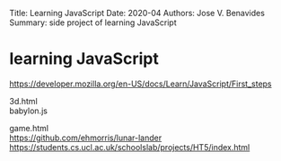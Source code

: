 Title: Learning JavaScript
Date: 2020-04
Authors: Jose V. Benavides
Summary: side project of learning JavaScript

# learning JavaScript  

https://developer.mozilla.org/en-US/docs/Learn/JavaScript/First_steps

3d.html  
babylon.js

game.html  
https://github.com/ehmorris/lunar-lander https://students.cs.ucl.ac.uk/schoolslab/projects/HT5/index.html

